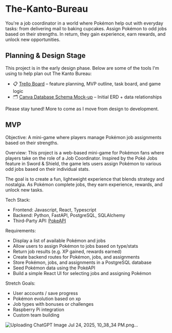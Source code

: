 # The-Kanto-Bureau

You're a job coordinator in a world where Pokémon help out with everyday tasks: from delivering mail to baking cupcakes. Assign Pokémon to odd jobs based on their strengths. In return, they gain experience, earn rewards, and unlock new opportunities.

## Planning & Design Stage

This project is in the early design phase. Below are some of the tools I'm using to help plan out The Kanto Bureau:

- 📋 [Trello Board](https://trello.com/b/0VQ2TTbU/the-kanto-bureau) – feature planning, MVP outline, task board, and game logic
- 🗂 [Canva Database Schema Mock-up](https://www.canva.com/design/DAGrOfx3zqs/8TBFQYDq7TEkTv8vKBtn2Q/view?utm_content=DAGrOfx3zqs&utm_campaign=designshare&utm_medium=link2&utm_source=uniquelinks&utlId=h2de697ac5e) – Initial ERD + data relationships

Please stay tuned! More to come as I move from design to development.

## MVP
Objective: A mini-game where players manage Pokémon job assignments based on their strengths.

Overview: This project is a web-based mini-game for Pokémon fans where players take on the role of a Job Coordinator. Inspired by the Poké Jobs feature in Sword & Shield, the game lets users assign Pokémon to various odd jobs based on their individual stats.

The goal is to create a fun, lightweight experience that blends strategy and nostalgia. As Pokémon complete jobs, they earn experience, rewards, and unlock new tasks.

Tech Stack:
- Frontend: Javascript, React, Typescript
- Backend: Python, FastAPI, PostgreSQL, SQLAlchemy
- Third-Party API: [PokeAPI](https://pokeapi.co/)

Requirements:
- Display a list of available Pokémon and jobs
- Allow users to assign Pokémon to jobs based on type/stats
- Return job results (e.g. XP gained, rewards earned)
- Create backend routes for Pokémon, jobs, and assignments
- Store Pokémon, jobs, and assignments in a PostgreSQL database
- Seed Pokémon data using the PokéAPI
- Build a simple React UI for selecting jobs and assigning Pokémon

Stretch Goals:
- User accounts / save progress
- Pokémon evolution based on xp
- Job types with bonuses or challenges
- Raspberry Pi integration
- Custom team building



![Uploading ChatGPT Image Jul 24, 2025, 10_38_34 PM.png…]()








